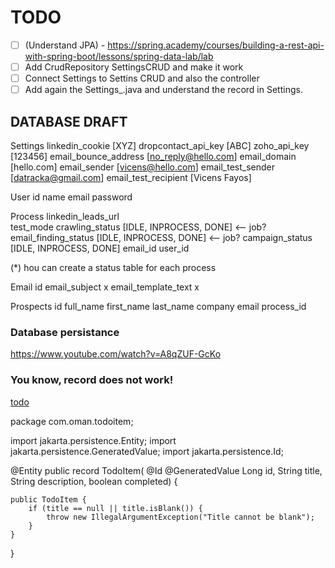 # TODO

- [ ] (Understand JPA) - https://spring.academy/courses/building-a-rest-api-with-spring-boot/lessons/spring-data-lab/lab
- [ ] Add CrudRepository SettingsCRUD and make it work
- [ ] Connect Settings to Settins CRUD and also the controller
- [ ] Add again the Settings_.java and understand the record in Settings. 
## DATABASE DRAFT


Settings
  linkedin_cookie [XYZ]
  dropcontact_api_key [ABC]
  zoho_api_key [123456]
  email_bounce_address [no_reply@hello.com]
  email_domain [hello.com]
  email_sender [vicens@hello.com]
  email_test_sender [datracka@gmail.com]
  email_test_recipient [Vicens Fayos]

User
  id
  name
  email
  password

Process
  linkedin_leads_url  
  test_mode
  crawling_status [IDLE, INPROCESS, DONE] <-- job?
  email_finding_status [IDLE, INPROCESS, DONE]   <-- job?
  campaign_status [IDLE, INPROCESS, DONE]
  email_id
  user_id

(*) hou can create a status table for each process

Email
   id
   email_subject x 
   email_template_text x

Prospects
  id
  full_name
  first_name
  last_name
  company
  email
  process_id

### Database persistance

https://www.youtube.com/watch?v=A8qZUF-GcKo

### You know, record does not work!

[todo](https://www.youtube.com/watch?v=dyA-4QPSowA)

package com.oman.todoitem;

import jakarta.persistence.Entity;
import jakarta.persistence.GeneratedValue;
import jakarta.persistence.Id;

@Entity
public record TodoItem(
        @Id @GeneratedValue Long id,
        String title,
        String description,
        boolean completed) {

    public TodoItem {
        if (title == null || title.isBlank()) {
            throw new IllegalArgumentException("Title cannot be blank");
        }
    }
}
  